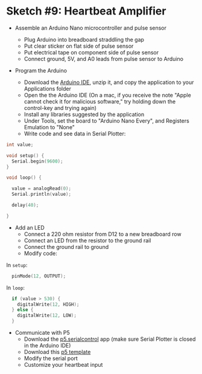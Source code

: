 # Sketch #9: Heartbeat Amplifier

* Assemble an Arduino Nano microcontroller and pulse sensor
    * Plug Arduino into breadboard straddling the gap
    * Put clear sticker on flat side of pulse sensor
    * Put electrical tape on component side of pulse sensor
    * Connect ground, 5V, and A0 leads from pulse sensor to Arduino

* Program the Arduino
    * Download the [Arduino IDE](https://www.arduino.cc/en/main/software), unzip it, and copy the application to your Applications folder
    * Open the the Arduino IDE (On a mac, if you receive the note "Apple cannot check it for malicious software," try holding down the control-key and trying again)
    * Install any libraries suggested by the application
    * Under Tools, set the board to "Arduino Nano Every", and Registers Emulation to "None"
    * Write code and see data in Serial Plotter:
```c
int value;

void setup() {
  Serial.begin(9600);
}

void loop() {

  value = analogRead(0);
  Serial.println(value);

  delay(40);

}
```

* Add an LED
    * Connect a 220 ohm resistor from D12 to a new breadboard row
    * Connect an LED from the resistor to the ground rail
    * Connect the ground rail to ground
    * Modify code:

In `setup`:
```c
  pinMode(12, OUTPUT);
```

In `loop`:
```c
  if (value > 530) {
    digitalWrite(12, HIGH);
  } else {
    digitalWrite(12, LOW);
  }
 ```

* Communicate with P5
    * Download the [p5.serialcontrol](https://github.com/p5-serial/p5.serialcontrol/releases) app (make sure Serial Plotter is closed in the Arduino IDE)
    * Download this [p5 template](09_heartbeat_amplifer.zip)
    * Modify the serial port
    * Customize your heartbeat input

